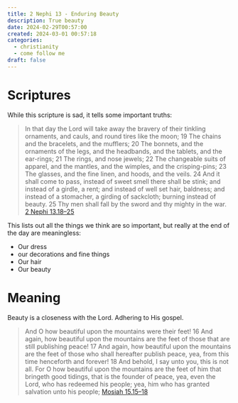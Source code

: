```yaml
---
title: 2 Nephi 13 - Enduring Beauty
description: True beauty
date: 2024-02-29T00:57:00
created: 2024-03-01 00:57:18
categories:
  - christianity
  - come follow me
draft: false
---
```

# Scriptures

While this scripture is sad, it tells some important truths:

> In that day the Lord will take away the bravery of their tinkling ornaments, and cauls, and round tires like the moon;  19 The chains and the bracelets, and the mufflers;  20 The bonnets, and the ornaments of the legs, and the headbands, and the tablets, and the ear-rings;  21 The rings, and nose jewels;  22 The changeable suits of apparel, and the mantles, and the wimples, and the crisping-pins;  23 The glasses, and the fine linen, and hoods, and the veils.  24 And it shall come to pass, instead of sweet smell there shall be stink; and instead of a girdle, a rent; and instead of well set hair, baldness; and instead of a stomacher, a girding of sackcloth; burning instead of beauty.  25 Thy men shall fall by the sword and thy mighty in the war.
> [2 Nephi 13.18–25](../scriptures/2-nephi-13.18-25)

This lists out all the things we think are so important, but really at the end of the day are meaningless:

- Our dress
- our decorations and fine things
- Our hair
- Our beauty
# Meaning

Beauty is a closeness with the Lord. Adhering to His gospel. 

> And O how beautiful upon the mountains were their feet!  16 And again, how beautiful upon the mountains are the feet of those that are still publishing peace!  17 And again, how beautiful upon the mountains are the feet of those who shall hereafter publish peace, yea, from this time henceforth and forever!  18 And behold, I say unto you, this is not all. For O how beautiful upon the mountains are the feet of him that bringeth good tidings, that is the founder of peace, yea, even the Lord, who has redeemed his people; yea, him who has granted salvation unto his people;
> [Mosiah 15.15–18](../scriptures/mosiah-15.15-18)
